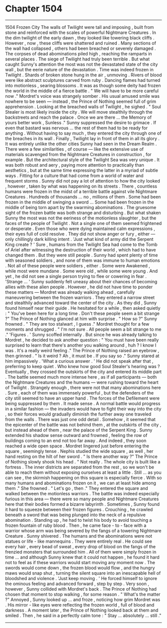 
# Chapter 1504


---

1504 Frozen City
The walls of Twilight were tall and imposing , built from stone and reinforced with the scales of powerful Nightmare Creatures . In the dim twilight of the early dawn , they looked like towering black cliffs . However , now , these cliffs were shattered and ruined . Many sections of the wall had collapsed , others had been breached or severely damaged . The corpses of dead abominations piled high , reaching the ramparts in several places .
The siege of Twilight had truly been terrible .
But what caught Sunny's attention the most was not the devastated state of the city wall , but the eerie nature of the devastation .
Time was indeed frozen in Twilight .
Shards of broken stone hung in the air , unmoving . Rivers of blood were like abstract sculptures carved from ruby . Dancing flames had turned into motionless , searing blossoms .
It was as though some deity had frozen the world in the middle of a fierce battle .
" We will have to be more careful now ."
Mordret's voice was strangely somber . His usual amused smile was nowhere to be seen — instead , the Prince of Nothing seemed full of grim apprehension . Looking at the breached walls of Twilight , he sighed .
" Soul Stealer is most likely inside the city . We will move stealthily through the backstreets and reach the palace . Once we are there … the Memory of yours better work , Sunless ."
Sunny suppressed the desire to grimace .
If even that bastard was nervous … the rest of them had to be ready for anything .
Without having to say much , they entered the city through one of the breaches in its wall . Finally , Twilight lay in front of them in all its glory .
It was entirely unlike the other cities Sunny had seen in the Dream Realm . There were a few similarities , of course — like the extensive use of materials scavenged from the Nightmare Creatures in construction , for example . But the architectural style of the Twilight Sea was very unique . It was both robust and aery , paying more attention to practically than aesthetics , but at the same time expressing the latter in a myriad of subtle ways .
Fitting for a culture that had come from a world of water and frequent storms .
Sunny did not pay a lot of attention to how the city looked , however , taken by what was happening on its streets .
There , countless humans were frozen in the midst of a terrible battle against vile Nightmare Creatures . Hundreds of thousands … no , millions of them .
Some had been frozen in the middle of swinging a sword …
Some had been frozen in the middle of being torn apart by the swarming abominations .
The gruesome sight of the frozen battle was both strange and disturbing . But what shaken Sunny the most was not the eeriness of the motionless slaughter , but the faces of the people of Twilight .
Not a single one of them seemed frightened or desperate . Even those who were dying maintained calm expressions , their eyes full of cold resolve . They did not show anger or fury , either — only chillingly dark killing intent .
'Just what kind of army did the Serpent King create ? '
Sure , humans from the Twilight Sea had come to the Tomb of Ariel after witnessing the destruction of their world , which had to have changed them . But they were still people . Sunny had spent plenty of time with seasoned soldiers , and none of them was immune to human emotions .
Not all of these people were soldiers , either . Some were Awakened , while most were mundane . Some were old , while some were young . And yet , he did not see a single person trying to flee or cowering in fear .
'Strange … '
Sunny suddenly felt uneasy about their chances of becoming allies with these alien people . However , he did not have time to ponder these matters — Mordret was already walking ahead , carefully maneuvering between the frozen warriors .
They entered a narrow street and stealthily advanced toward the center of the city .
As they did , Sunny found himself near their guide . He hesitated for a while , then asked quietly :
" You've been here for a long time . Don't these people seem a bit strange ?"
The Prince of Nothing glanced at him with surprise .
" How so ?"
Sunny frowned .
" They are too stalwart , I guess ."
Mordret thought for a few moments and shrugged .
" I'm not sure . All people seem a bit strange to me ."
'Figures . '
Sunny scoffed internally . But since he was already talking to Mordret , he decided to ask another question :
" You must have been really surprised to learn that there's another you walking around , huh ? I know I was . It's a really weird feeling ."
The Prince of Nothing raised an eyebrow , then grinned .
" Is it weird ? Ah , it must be . If you say so ."
Sunny stared at him impassively .
'What a curious answer . '
He did not speak after that , preferring to keep quiet . Who knew how good Soul Stealer's hearing was ?
Eventually , they crossed the outskirts of the city and entered its middle part . The battle seemed much more intense here , as if all participants — both the Nightmare Creatures and the humans — were rushing toward the heart of Twilight .
Strangely enough , there were not that many abominations here . Sure , each of them was immensely powerful , but the defenders of the city still seemed to have an upper hand . The forces of the Defilement were being suppressed by them .
It made sense . A normal battle would progress in a similar fashion — the invaders would have to fight their way into the city , so their forces would gradually diminish the further away one traveled from the walls .
There was just one odd detail . Somehow , it seemed that the epicenter of the battle was not behind them , at the outskirts of the city , but instead ahead of them , near the palace of the Serpent King .
Sunny extended his shadow sense outward and frowned , feeling the row of buildings coming to an end not too far away . And indeed , they soon reached a wide open space .
Mordret lingered just before entering the square , seemingly tense .
Nephis studied the wide square , as well , her hand resting on the hilt of her sword .
" Is there another way ?"
The Prince of Nothing slowly shook his head .
" Not really . The whole city is built like a fortress . The inner districts are separated from the rest , so we won't be able to reach them without exposing ourselves at least a little . Still … as you can see , the skirmish happening on this square is especially fierce . With so many humans and abominations frozen on it , we can at least hide among them ."
She frowned .
" Let's go , then ."
They entered the square and walked between the motionless warriors . The battle was indeed especially furious in this area — there were so many people and Nightmare Creatures here that their bodies formed a bizarre labyrinth . Sometimes , Sunny found it hard to squeeze between their frozen figures .
Crouching , he crawled beneath a sword that was being plunged into the neck of a repulsive abomination . Standing up , he had to twist his body to avoid touching a frozen fountain of ruby blood . Then , he came face - to - face with a warrior whose arm was being severed by the fangs of a towering Nightmare Creature .
Sunny shivered .
The humans and the abominations were not statues or life - like mannequins . They were entirely real . He could see every hair , every bead of sweat , every drop of blood on the fangs of the frenzied monsters that surrounded him . All of them were simply frozen in time … and although Sunny knew that it could not happen , he found it hard not to feel as if these warriors would start moving any moment now .
The swords would come down , the frozen blood would flow , and the hungry maws would snap shut , turning the silent square into an inescapable hell of bloodshed and violence .
'Just keep moving . '
He forced himself to ignore the ominous feeling and advanced forward , step by step .
Very soon , however , Sunny collided with Mordret's back . The Prince of Nothing had chosen that moment to stop walking , for some reason .
" What's the matter ?"
Annoyed , Sunny looked up … and froze , noticing how grim Mordret was .
His mirror - like eyes were reflecting the frozen world , full of blood and darkness .
A moment later , the Prince of Nothing looked back at them and smiled .
Then , he said in a perfectly calm tone :
" Stay … absolutely … still ."

---


